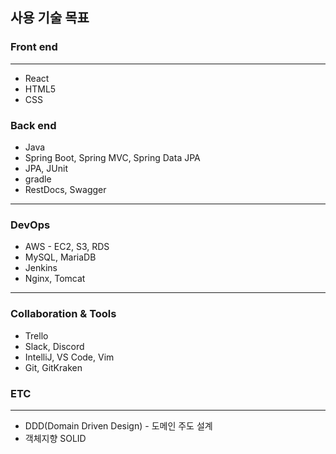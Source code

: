 ## 사용 기술 목표

### Front end

---

- React
- HTML5
- CSS

### Back end

- Java
- Spring Boot, Spring MVC, Spring Data JPA
- JPA, JUnit
- gradle
- RestDocs, Swagger

------

### DevOps

- AWS - EC2, S3, RDS
- MySQL, MariaDB
- Jenkins
- Nginx, Tomcat

------

### Collaboration & Tools

- Trello
- Slack, Discord
- IntelliJ, VS Code, Vim
- Git, GitKraken

### ETC

---

- DDD(Domain Driven Design) - 도메인 주도 설계
- 객체지향 SOLID